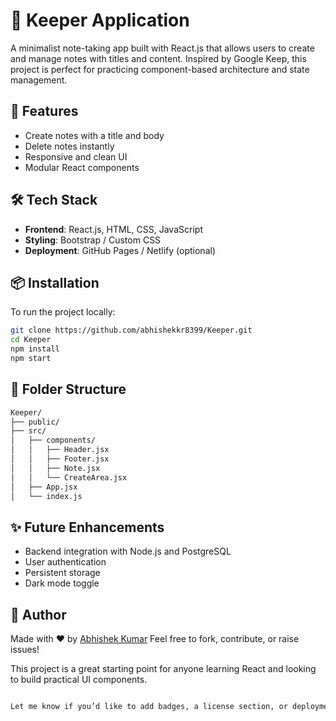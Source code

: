 # 📝 Keeper Application

A minimalist note-taking app built with React.js that allows users to create and manage notes with titles and content. Inspired by Google Keep, this project is perfect for practicing component-based architecture and state management.

## 🚀 Features

- Create notes with a title and body  
- Delete notes instantly  
- Responsive and clean UI  
- Modular React components  

## 🛠️ Tech Stack

- **Frontend**: React.js, HTML, CSS, JavaScript  
- **Styling**: Bootstrap / Custom CSS  
- **Deployment**: GitHub Pages / Netlify (optional)  

## 📦 Installation

To run the project locally:

```bash
git clone https://github.com/abhishekkr8399/Keeper.git
cd Keeper
npm install
npm start
```

## 📁 Folder Structure

```bash
Keeper/
├── public/
├── src/
│   ├── components/
│   │   ├── Header.jsx
│   │   ├── Footer.jsx
│   │   ├── Note.jsx
│   │   └── CreateArea.jsx
│   ├── App.jsx
│   └── index.js
```

## ✨ Future Enhancements

- Backend integration with Node.js and PostgreSQL
- User authentication
- Persistent storage
- Dark mode toggle

## 🙌 Author
Made with ❤️ by [Abhishek Kumar](https://x.com/abhishekkr8399) Feel free to fork, contribute, or raise issues!

This project is a great starting point for anyone learning React and looking to build practical UI components.


```bash

Let me know if you’d like to add badges, a license section, or deployment instructions for GitHub Pages or Netlify. I can help polish it even further!
```

